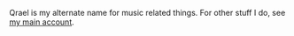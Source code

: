 Qrael is my alternate name for music related things. For other stuff I do, see [my main account](https://github.com/Zokhoi).
